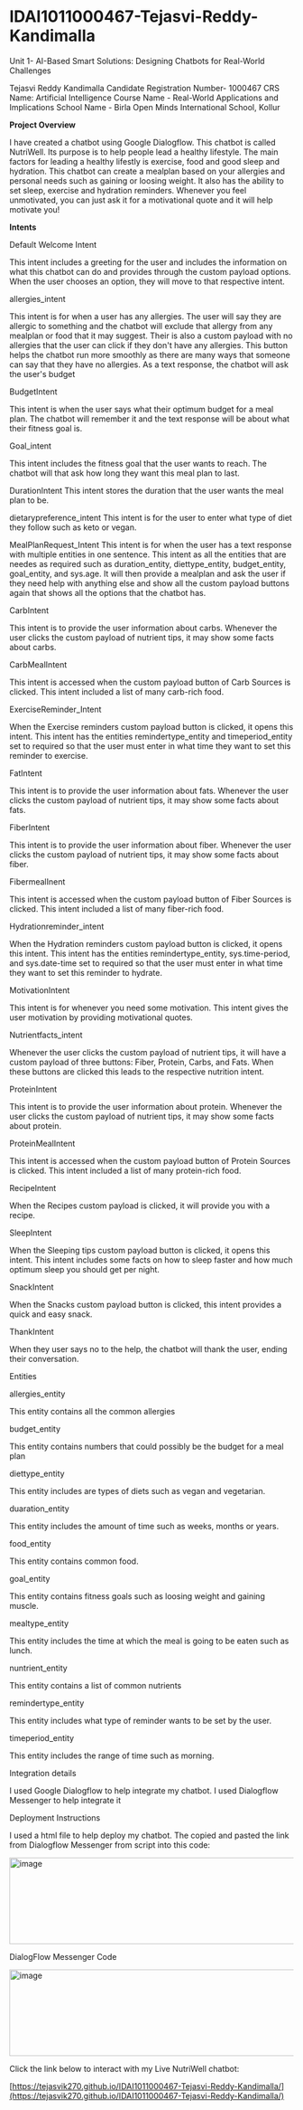# IDAI1011000467-Tejasvi-Reddy-Kandimalla
Unit 1- AI-Based Smart Solutions: Designing Chatbots for Real-World Challenges

Tejasvi Reddy Kandimalla
Candidate Registration Number- 1000467
CRS Name: Artificial Intelligence
Course Name - Real-World Applications and Implications
School Name - Birla Open Minds International School, Kollur


**Project Overview**

I have created a chatbot using Google Dialogflow. This chatbot is called NutriWell. Its purpose is to help people lead a healthy lifestyle. The main factors for leading a healthy lifestly is exercise, food and good sleep and hydration. This chatbot can create a mealplan based on your allergies and personal needs such as gaining or loosing weight. It also has the ability to set sleep, exercise and hydration reminders. Whenever you feel unmotivated, you can just ask it for a motivational quote and it will help motivate you!

**Intents**

Default Welcome Intent

This intent includes a greeting for the user and includes the information on what this chatbot can do and provides through the custom payload options. When the user chooses an option, they will move to that respective intent. 

allergies_intent

This intent is for when a user has any allergies. The user will say they are allergic to something and the chatbot will exclude that allergy from any mealplan or food that it may suggest. Their is also a custom payload with no allergies that the user can click if they don't have any allergies. This button helps the chatbot run more smoothly as there are many ways that someone can say that they have no allergies. As a text response, the chatbot will ask the user's budget

BudgetIntent

This intent is when the user says what their optimum budget for a meal plan. The chatbot will remember it and the text response will be about what their fitness goal is. 

Goal_intent

This intent includes the fitness goal that the user wants to reach. The chatbot will that ask how long they want this meal plan to last. 

DurationIntent
This intent stores the duration that the user wants the meal plan to be. 

dietarypreference_intent
This intent is for the user to enter what type of diet they follow such as keto or vegan.

MealPlanRequest_Intent
This intent is for when the user has a text response with multiple entities in one sentence. This intent as all the entities that are needes as required such as duration_entity, diettype_entity, budget_entity, goal_entity, and sys.age. It will then provide a mealplan and ask the user if they need help with anything else and show all the custom payload buttons again that shows all the options that the chatbot has. 

CarbIntent

This intent is to provide the user information about carbs. Whenever the user clicks the custom payload of nutrient tips, it may show some facts about carbs. 

CarbMealIntent

This intent is accessed when the custom payload button of Carb Sources is clicked. This intent included a list of many carb-rich food. 

ExerciseReminder_Intent

When the Exercise reminders custom payload button is clicked, it opens this intent. This intent has the entities remindertype_entity and timeperiod_entity set to required so that the user must enter in what time they want to set this reminder to exercise. 

FatIntent

This intent is to provide the user information about fats. Whenever the user clicks the custom payload of nutrient tips, it may show some facts about fats.

FiberIntent

This intent is to provide the user information about fiber. Whenever the user clicks the custom payload of nutrient tips, it may show some facts about fiber.

FibermealInent

This intent is accessed when the custom payload button of Fiber Sources is clicked. This intent included a list of many fiber-rich food. 

Hydrationreminder_intent

When the Hydration reminders custom payload button is clicked, it opens this intent. This intent has the entities remindertype_entity, sys.time-period, and sys.date-time set to required so that the user must enter in what time they want to set this reminder to hydrate.

MotivationIntent

This intent is for whenever you need some motivation. This intent gives the user motivation by providing motivational quotes. 

Nutrientfacts_intent

Whenever the user clicks the custom payload of nutrient tips, it will have a custom payload of three buttons: Fiber, Protein, Carbs, and Fats. When these buttons are clicked this leads to the respective nutrition intent. 

ProteinIntent

This intent is to provide the user information about protein. Whenever the user clicks the custom payload of nutrient tips, it may show some facts about protein.

ProteinMealIntent

This intent is accessed when the custom payload button of Protein Sources is clicked. This intent included a list of many protein-rich food. 

RecipeIntent

When the Recipes custom payload is clicked, it will provide you with a recipe. 

SleepIntent

When the Sleeping tips custom payload button is clicked, it opens this intent. This intent includes some facts on how to sleep faster and how much optimum sleep you should get per night. 

SnackIntent

When the Snacks custom payload button is clicked, this intent provides a quick and easy snack. 

ThankIntent

When they user says no to the help, the chatbot will thank the user, ending their conversation. 

Entities

allergies_entity

This entity contains all the common allergies

budget_entity

This entity contains numbers that could possibly be the budget for a meal plan

diettype_entity

This entity includes are types of diets such as vegan and vegetarian.

duaration_entity

This entity includes the amount of time such as weeks, months or years.

food_entity

This entity contains common food. 

goal_entity

This entity contains fitness goals such as loosing weight and gaining muscle.

mealtype_entity

This entity includes the time at which the meal is going to be eaten such as lunch.

nuntrient_entity

This entity contains a list of common nutrients

remindertype_entity

This entity includes what type of reminder wants to be set by the user.

timeperiod_entity

This entity includes the range of time such as morning. 

Integration details

I used Google Dialogflow to help integrate my chatbot. I used Dialogflow Messenger to help integrate it

Deployment Instructions

I used a html file to help deploy my chatbot. The copied and pasted the link from Dialogflow Messenger from script into this code:

<img width="707" height="153" alt="image" src="https://github.com/user-attachments/assets/8a5caeab-1f55-4cff-a88c-973d85fe3488" />

DialogFlow Messenger Code

<img width="707" height="153" alt="image" src="https://github.com/user-attachments/assets/b9a8338b-dade-4a41-b6e2-c2e202429011" />


Click the link below to interact with my Live NutriWell chatbot:

[https://tejasvik270.github.io/IDAI1011000467-Tejasvi-Reddy-Kandimalla/](https://tejasvik270.github.io/IDAI1011000467-Tejasvi-Reddy-Kandimalla/)

